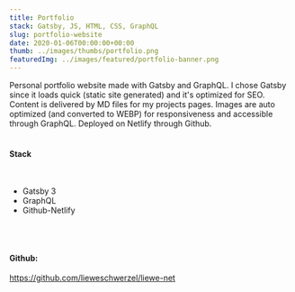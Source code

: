 ```yaml
---
title: Portfolio    
stack: Gatsby, JS, HTML, CSS, GraphQL
slug: portfolio-website
date: 2020-01-06T00:00:00+00:00
thumb: ../images/thumbs/portfolio.png
featuredImg: ../images/featured/portfolio-banner.png
---
```


Personal portfolio website made with Gatsby and GraphQL. I chose Gatsby since it loads quick (static site generated) and it's optimized for SEO. Content is delivered by MD files for my projects pages. Images are auto optimized (and converted to WEBP) for responsiveness and accessible through GraphQL. Deployed on Netlify through Github. 
<br /><br />

#### Stack 
<br /> 
<ul>
<li>Gatsby 3</li>
<li>GraphQL</li>
<li>Github-Netlify</li>
</ul>
<br /><br />

#### Github: 

https://github.com/lieweschwerzel/liewe-net
<br />
<br />
<br />
<br />
<br />
<br />
<br />
<br />
<br />
<br />
<br />
<br />
